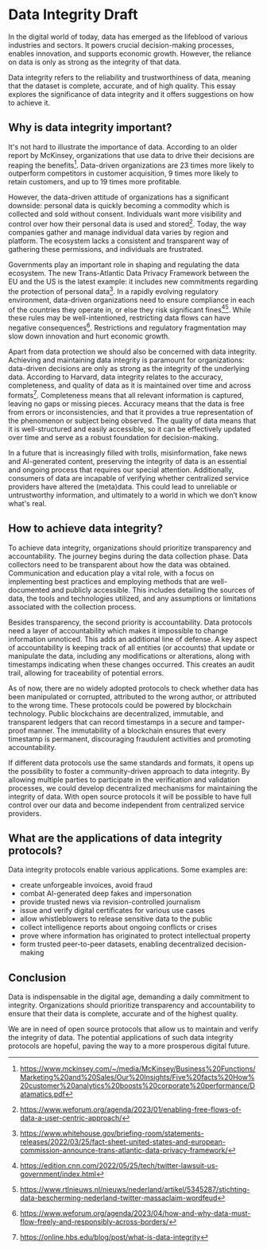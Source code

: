 # Data Integrity Draft
In the digital world of today, data has emerged as the lifeblood of various industries and sectors. It powers crucial decision-making processes, enables innovation, and supports economic growth. However, the reliance on data is only as strong as the integrity of that data. 

Data integrity refers to the reliability and trustworthiness of data, meaning that the dataset is complete, accurate, and of high quality. This essay explores the significance of data integrity and it offers suggestions on how to achieve it.


## Why is data integrity important?
It's not hard to illustrate the importance of data. According to an older report by McKinsey, organizations that use data to drive their decisions are reaping the benefits[^1]. Data-driven organizations are 23 times more likely to outperform competitors in customer acquisition, 9 times more likely to retain customers, and up to 19 times more profitable.

However, the data-driven attitude of organizations has a significant downside: personal data is quickly becoming a commodity which is collected and sold without consent. Individuals want more visibility and control over how their personal data is used and stored[^2]. Today, the way companies gather and manage individual data varies by region and platform. The ecosystem lacks a consistent and transparent way of gathering these permissions, and individuals are frustrated.

Governments play an important role in shaping and regulating the data ecosystem. The new Trans-Atlantic Data Privacy Framework between the EU and the US is the latest example: it includes new commitments regarding the protection of personal data[^3]. In a rapidly evolving regulatory environment, data-driven organizations need to ensure compliance in each of the countries they operate in, or else they risk significant fines[^4][^5]. While these rules may be well-intentioned, restricting data flows can have negative consequences[^6]. Restrictions and regulatory fragmentation may slow down innovation and hurt economic growth.

Apart from data protection we should also be concerned with data integrity. Achieving and maintaining data integrity is paramount for organizations: data-driven decisions are only as strong as the integrity of the underlying data. According to Harvard, data integrity relates to the accuracy, completeness, and quality of data as it is maintained over time and across formats[^7]. Completeness means that all relevant information is captured, leaving no gaps or missing pieces. Accuracy means that the data is free from errors or inconsistencies, and that it provides a true representation of the phenomenon or subject being observed. The quality of data means that it is well-structured and easily accessible, so it can be effectively updated over time and serve as a robust foundation for decision-making.

In a future that is increasingly filled with trolls, misinformation, fake news and AI-generated content, preserving the integrity of data is an essential and ongoing process that requires our special attention. Additionally, consumers of data are incapable of verifying whether centralized service providers have altered the (meta)data. This could lead to unreliable or untrustworthy information, and ultimately to a world in which we don’t know what's real. 


## How to achieve data integrity?
To achieve data integrity, organizations should prioritize transparency and accountability. The journey begins during the data collection phase. Data collectors need to be transparent about how the data was obtained. Communication and education play a vital role, with a focus on implementing best practices and employing methods that are well-documented and publicly accessible. This includes detailing the sources of data, the tools and technologies utilized, and any assumptions or limitations associated with the collection process.

Besides transparency, the second priority is accountability. Data protocols need a layer of accountability which makes it impossible to change information unnoticed. This adds an additional line of defense. A key aspect of accountability is keeping track of all entities (or accounts) that update or manipulate the data, including any modifications or alterations, along with timestamps indicating when these changes occurred. This creates an audit trail, allowing for traceability of potential errors. 

As of now, there are no widely adopted protocols to check whether data has been manipulated or corrupted, attributed to the wrong author, or attributed to the wrong time. These protocols could be powered by blockchain technology. Public blockchains are decentralized, immutable, and transparent ledgers that can record timestamps in a secure and tamper-proof manner. The immutability of a blockchain ensures that every timestamp is permanent, discouraging fraudulent activities and promoting accountability. 

If different data protocols use the same standards and formats, it opens up the possibility to foster a community-driven approach to data integrity. By allowing multiple parties to participate in the verification and validation processes, we could develop decentralized mechanisms for maintaining the integrity of data. With open source protocols it will be possible to have full control over our data and become independent from centralized service providers.


## What are the applications of data integrity protocols?

Data integrity protocols enable various applications. Some examples are:

- create unforgeable invoices, avoid fraud
- combat AI-generated deep fakes and impersonation
- provide trusted news via revision-controlled journalism
- issue and verify digital certificates for various use cases
- allow whistleblowers to release sensitive data to the public
- collect intelligence reports about ongoing conflicts or crises
- prove where information has originated to protect intellectual property
- form trusted peer-to-peer datasets, enabling decentralized decision-making


## Conclusion
Data is indispensable in the digital age, demanding a daily commitment to integrity. Organizations should prioritize transparency and accountability to ensure that their data is complete, accurate and of the highest quality. 

We are in need of open source protocols that allow us to maintain and verify the integrity of data. The potential applications of such data integrity protocols are hopeful, paving the way to a more prosperous digital future.



[^1]: https://www.mckinsey.com/~/media/McKinsey/Business%20Functions/Marketing%20and%20Sales/Our%20Insights/Five%20facts%20How%20customer%20analytics%20boosts%20corporate%20performance/Datamatics.pdf

[^2]: https://www.weforum.org/agenda/2023/01/enabling-free-flows-of-data-a-user-centric-approach/

[^3]: https://www.whitehouse.gov/briefing-room/statements-releases/2022/03/25/fact-sheet-united-states-and-european-commission-announce-trans-atlantic-data-privacy-framework/

[^4]: https://edition.cnn.com/2022/05/25/tech/twitter-lawsuit-us-government/index.html

[^5]: https://www.rtlnieuws.nl/nieuws/nederland/artikel/5345287/stichting-data-bescherming-nederland-twitter-massaclaim-wordfeud

[^6]: https://www.weforum.org/agenda/2023/04/how-and-why-data-must-flow-freely-and-responsibly-across-borders/

[^7]: https://online.hbs.edu/blog/post/what-is-data-integrity
